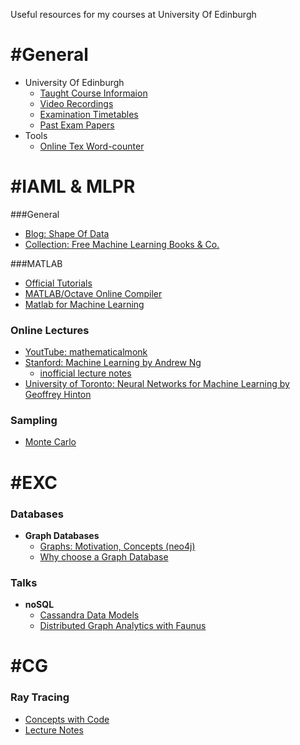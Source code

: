 Useful resources for my courses at University Of Edinburgh

# #General
- University Of Edinburgh
  - [Taught Course Informaion](http://www.inf.ed.ac.uk/student-services/teaching-organisation/taught-course-information)
  - [Video Recordings](http://groups.inf.ed.ac.uk/vision/VIDEO/)
  - [Examination Timetables](http://www.scripts.sasg.ed.ac.uk/registry/examinations/index.cfm)
  - [Past Exam Papers](http://www.exampapers.lib.ed.ac.uk.ezproxy.is.ed.ac.uk/Informatics0405.shtml)
- Tools
  - [Online Tex Word-counter](http://app.uio.no/ifi/texcount/online.php)


# #IAML & MLPR

###General
- [Blog: Shape Of Data](http://shapeofdata.wordpress.com/)
- [Collection: Free Machine Learning Books & Co.](https://github.com/vhf/free-programming-books/blob/master/free-programming-books.md#machine-learning)

###MATLAB
- [Official Tutorials](https://www.mathworks.de/products/matlab/videos.html)
- [MATLAB/Octave Online Compiler](http://www.compileonline.com/execute_matlab_online.php)
- [Matlab for Machine Learning](http://www.cs.utah.edu/~piyush/teaching/matlab4ml.pdf)

### Online Lectures
- [YoutTube: mathematicalmonk](http://www.youtube.com/playlist?list=PLD0F06AA0D2E8FFBA)
- [Stanford: Machine Learning by Andrew Ng](https://class.coursera.org/ml/lecture/index)
  - [inofficial lecture notes](http://www.holehouse.org/mlclass/)
- [University of Toronto: Neural Networks for Machine Learning by Geoffrey Hinton](https://class.coursera.org/ml/class/index)

### Sampling
- [Monte Carlo](http://www.scratchapixel.com/lessons/3d-basic-lessons/lesson-16-introduction-to-monte-carlo-integration/)

# #EXC

### Databases
- **Graph Databases**
  - [Graphs: Motivation, Concepts (neo4j)](http://www.neo4j.org/learn)
  - [Why choose a Graph Database](http://programming.oreilly.com/2013/07/why-choose-a-graph-database.html)

### Talks
- **noSQL**
  - [Cassandra Data Models](http://youtu.be/HdJlsOZVGwM)
  - [Distributed Graph Analytics with Faunus](http://youtu.be/ALhjzlNuZdA)


# #CG

### Ray Tracing
- [Concepts with Code](http://ray-tracer-concept.blogspot.co.uk/)
- [Lecture Notes](http://cse.csusb.edu/tong/courses/cs621/notes/ray.php)
